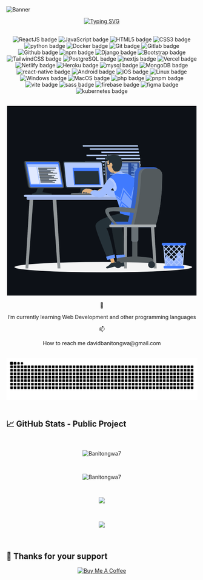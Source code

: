 <img src="./assets/banner.png" alt="Banner" />

<br>

<div align="center">

<a href="https://git.io/typing-svg"><img src="https://readme-typing-svg.demolab.com?font=Castoro&weight=600&size=22&pause=1000&color=1BF2F7&center=true&width=835&lines=Welcome+to+my+Github+profile+😊+!;I'm+Banitongwa+David;Feel+free+to+browse+through+my+Github+profile+🚀" alt="Typing SVG" /></a>
</div>

<br>

<div align="center">
  <img alt="ReactJS badge" src="https://img.shields.io/badge/React-20232A?logo=react">
  <img alt="JavaScript badge" src="https://img.shields.io/badge/JavaScript-2C2F33?logo=javascript">
  <img alt="HTML5 badge" src="https://img.shields.io/badge/HTML5-2C2F33?logo=html5">
  <img alt="CSS3 badge" src="https://img.shields.io/badge/CSS3-2C2F33?logo=css3">
  <img alt="python badge" src="https://img.shields.io/badge/python-2C2F33?logo=python">
  <img alt="Docker badge" src="https://img.shields.io/badge/Docker-2C2F33?logo=docker">
  <img alt="Git badge" src="https://img.shields.io/badge/Git-2C2F33?logo=git">
  <img alt="Gitlab badge" src="https://img.shields.io/badge/Gitlab-2C2F33?logo=gitlab">
  <img alt="Github badge" src="https://img.shields.io/badge/Github-2C2F33?logo=github">
  <img alt="npm badge" src="https://img.shields.io/badge/npm-2C2F33?logo=npm">
  <img alt="Django badge" src="https://img.shields.io/badge/Django-2C2F33?logo=django">
  <img alt="Bootstrap badge" src="https://img.shields.io/badge/Bootstrap-2C2F33?logo=bootstrap">
  <img alt="TailwindCSS badge" src="https://img.shields.io/badge/TailwindCSS-2C2F33?logo=tailwindcss">
  <img alt="PostgreSQL badge" src="https://img.shields.io/badge/PostgreSQL-2C2F33?logo=postgresql">
  <img alt="nextjs badge" src="https://img.shields.io/badge/nextjs-2C2F33?logo=next.js">
  <img alt="Vercel badge" src="https://img.shields.io/badge/Vercel-2C2F33?logo=vercel">
  <img alt="Netlify badge" src="https://img.shields.io/badge/Netlify-2C2F33?logo=netlify">
  <img alt="Heroku badge" src="https://img.shields.io/badge/Heroku-2C2F33?logo=heroku">
  <img alt="mysql badge" src="https://img.shields.io/badge/mysql-2C2F33?logo=mysql">
  <img alt="MongoDB badge" src="https://img.shields.io/badge/MongoDB-2C2F33?logo=mongodb">
  <img alt="react-native badge" src="https://img.shields.io/badge/react-native-2C2F33?logo=react-native">
  <img alt="Android badge" src="https://img.shields.io/badge/Android-2C2F33?logo=android">
  <img alt="iOS badge" src="https://img.shields.io/badge/iOS-2C2F33?logo=ios">
  <img alt="Linux badge" src="https://img.shields.io/badge/Linux-2C2F33?logo=linux">
  <img alt="Windows badge" src="https://img.shields.io/badge/Windows-2C2F33?logo=windows">
  <img alt="MacOS badge" src="https://img.shields.io/badge/MacOS-2C2F33?logo=macos">
  <img alt="php badge" src="https://img.shields.io/badge/php-2C2F33?logo=php">
  <img alt="pnpm badge" src="https://img.shields.io/badge/pnpm-2C2F33?logo=pnpm">
  <img alt="vite badge" src="https://img.shields.io/badge/vite-2C2F33?logo=vite">
  <img alt="sass badge" src="https://img.shields.io/badge/sass-2C2F33?logo=sass">
  <img alt="firebase badge" src="https://img.shields.io/badge/firebase-2C2F33?logo=firebase">
  <img alt="figma badge" src="https://img.shields.io/badge/figma-2C2F33?logo=figma">
  <img alt="kubernetes badge" src="https://img.shields.io/badge/kubernetes-2C2F33?logo=kubernetes">

  
</div>

<br>


<p align="center"><img src="./assets/animation.gif" alt="Banitongwa7" /></p>

<div align="center">
  <p>🌱</p>
  <p>I’m currently learning Web Development and other programming languages</p>
  <p>📫</p>
  <p>How to reach me <span>davidbanitongwa@gmail.com</span></p>
</div>

<br>

<div align="center">
<img src="https://github.com/Banitongwa7/Banitongwa7/blob/output/github-contribution-grid-snake.svg" alt="Snake animation" />
</div>
<br>

<h2>📈 GitHub Stats - Public Project</h2>

<br>

<p align="center">
  <img src="https://github-readme-stats.vercel.app/api/top-langs?username=Banitongwa7&show_icons=true&layout=donut&theme=tokyonight" alt="Banitongwa7" bg_color=#808080/>
</p>

<br/>

<p align="center"><img src="https://github-readme-stats.vercel.app/api?username=Banitongwa7&show_icons=true&theme=tokyonight" alt="Banitongwa7" /></p>

<br>

<p align="center"><img src="https://github-readme-streak-stats.herokuapp.com?user=Banitongwa7&theme=tokyonight" /></p>

<br/>

<p align="center"><img src="https://github-readme-activity-graph.vercel.app/graph?username=Banitongwa7&theme=tokyo-night" /></p>

<br>

<h2>💖 Thanks for your support</h2>

<div align="center">
  <a href="https://www.buymeacoffee.com/dbanitongwa" target="_blank"><img src="https://cdn.buymeacoffee.com/buttons/v2/default-yellow.png" alt="Buy Me A Coffee" style="height: 60px !important;width: 217px !important;" ></a>
</div>
